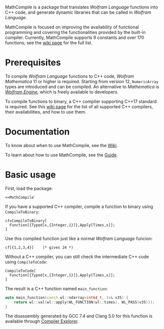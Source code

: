 MathCompile is a package that translates *Wolfram Language* functions into C++ code, and generate dynamic libraries that can be called in *Wolfram Language*.

MathCompile is focused on improving the availability of functional programming and covering the functionalities provided by the built-in compiler. Currently, MathCompile supports 9 constants and over 170 functions; see the [wiki page](https://github.com/njpipeorgan/MathCompile/wiki/Compilable-Constants-and-Functions) for the full list. 

# Prerequisites

To compile *Wolfram Language* functions to C++ code, *Wolfram Mathematica* 11 or higher is required. Starting from version 12, `NumericArray` types are introduced and can be compiled. An alternative to *Mathematica* is [*Wolfram Engine*](https://www.wolfram.com/engine/), which is freely available to developers.

To compile functions to binary, a C++ compiler supporting C++17 standard is required. See this [wiki page](https://github.com/njpipeorgan/MathCompile/wiki/Prerequisites-for-C-Compiler) for the list of all supported C++ compilers, their availabilities, and how to use them. 

# Documentation

To know about when to use MathCompile, see the [Wiki](https://github.com/njpipeorgan/MathCompile/wiki).

To learn about how to use MathCompile, see the [Guide](https://github.com/njpipeorgan/MathCompile/wiki/Guide).

# Basic usage

First, load the package:
```
<<MathCompile`
```
If you have a supported C++ compiler, compile a function to binary using `CompileToBinary`:
```
cf=CompileToBinary[
  Function[{Typed[x,{Integer,1}]},Apply[Times,x]];
]
```
Use this compiled function just like a normal *Wolfram Language* funcion:
```
cf[{1,2,3,4}]    (* gives 24 *)
```

Without a C++ compiler, you can still check the intermediate C++ code using `CompileToCode`:
```
CompileToCode[
  Function[{Typed[x,{Integer,1}]},Apply[Times,x]];
]
```
The result is a C++ function named `main_function`:
```c++
auto main_function(const wl::ndarray<int64_t, 1>& v35) {
    return wl::val(wl::apply(WL_FUNCTION(wl::times), WL_PASS(v35)));
}
```
The disassembly generated by GCC 7.4 and Clang 5.0 for this function is available through [Compiler Explorer](https://godbolt.org/z/tElm9M).
